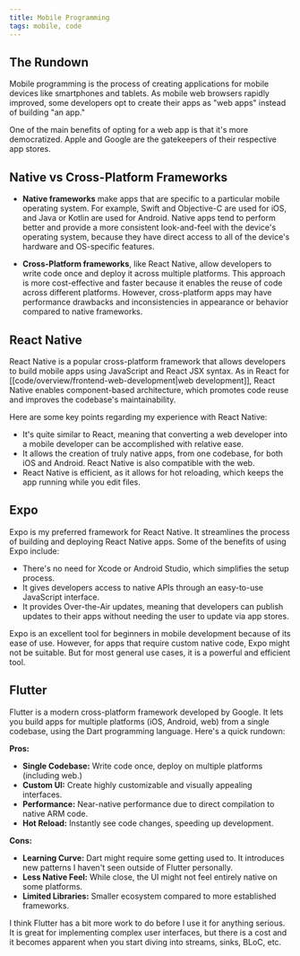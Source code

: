 ```yaml
---
title: Mobile Programming
tags: mobile, code
---
```

## The Rundown

Mobile programming is the process of creating applications for mobile devices like smartphones and tablets. As mobile web browsers rapidly improved, some developers opt to create their apps as "web apps" instead of building "an app."

One of the main benefits of opting for a web app is that it's more democratized. Apple and Google are the gatekeepers of their respective app stores.

## Native vs Cross-Platform Frameworks

- **Native frameworks** make apps that are specific to a particular mobile operating system. For example, Swift and Objective-C are used for iOS, and Java or Kotlin are used for Android. Native apps tend to perform better and provide a more consistent look-and-feel with the device's operating system, because they have direct access to all of the device's hardware and OS-specific features.

- **Cross-Platform frameworks**, like React Native, allow developers to write code once and deploy it across multiple platforms. This approach is more cost-effective and faster because it enables the reuse of code across different platforms. However, cross-platform apps may have performance drawbacks and inconsistencies in appearance or behavior compared to native frameworks.

## React Native

React Native is a popular cross-platform framework that allows developers to build mobile apps using JavaScript and React JSX syntax. As in React for [[code/overview/frontend-web-development|web development]], React Native enables component-based architecture, which promotes code reuse and improves the codebase's maintainability. 

Here are some key points regarding my experience with React Native:

- It's quite similar to React, meaning that converting a web developer into a mobile developer can be accomplished with relative ease.
- It allows the creation of truly native apps, from one codebase, for both iOS and Android. React Native is also compatible with the web.
- React Native is efficient, as it allows for hot reloading, which keeps the app running while you edit files.

## Expo

Expo is my preferred framework for React Native. It streamlines the process of building and deploying React Native apps. Some of the benefits of using Expo include:

- There's no need for Xcode or Android Studio, which simplifies the setup process.
- It gives developers access to native APIs through an easy-to-use JavaScript interface.
- It provides Over-the-Air updates, meaning that developers can publish updates to their apps without needing the user to update via app stores.

Expo is an excellent tool for beginners in mobile development because of its ease of use. However, for apps that require custom native code, Expo might not be suitable. But for most general use cases, it is a powerful and efficient tool.

## Flutter

Flutter is a modern cross-platform framework developed by Google. It lets you build apps for multiple platforms (iOS, Android, web) from a single codebase, using the Dart programming language. Here's a quick rundown:

**Pros:**
- **Single Codebase:** Write code once, deploy on multiple platforms (including web.)
- **Custom UI:** Create highly customizable and visually appealing interfaces.
- **Performance:** Near-native performance due to direct compilation to native ARM code.
- **Hot Reload:** Instantly see code changes, speeding up development.

**Cons:**
- **Learning Curve:** Dart might require some getting used to. It introduces new patterns I haven't seen outside of Flutter personally.
- **Less Native Feel:** While close, the UI might not feel entirely native on some platforms.
- **Limited Libraries:** Smaller ecosystem compared to more established frameworks.

I think Flutter has a bit more work to do before I use it for anything serious. It is great for implementing complex user interfaces, but there is a cost and it becomes apparent when you start diving into streams, sinks, BLoC, etc.